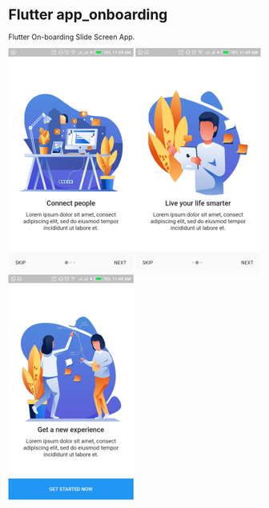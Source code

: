 # Flutter app_onboarding

Flutter On-boarding Slide Screen App.

<p float="left">
  <img src="assets/images/screen1.png" height="450" width="250" />
  <img src="assets/images/screen2.png" height="450" width="250" />
  <img src="assets/images/screen3.png" height="450" width="250" />
</p>
